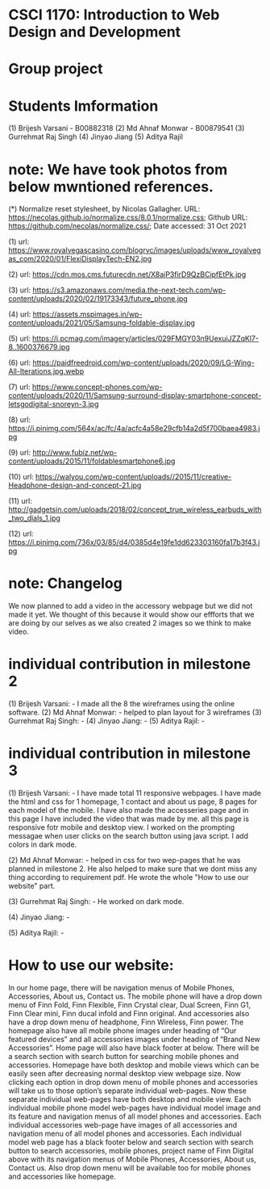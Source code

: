 # CSCI 1170: Introduction to Web Design and Development

# Group project

# Students Imformation
(1) Brijesh Varsani - B00882318
(2) Md Ahnaf Monwar - B00879541
(3) Gurrehmat Raj Singh
(4) Jinyao Jiang
(5) Aditya Rajil


# note: We have took photos from below mwntioned references.

(*) Normalize reset stylesheet, by Nicolas Gallagher. URL: https://necolas.github.io/normalize.css/8.0.1/normalize.css; Github URL: https://github.com/necolas/normalize.css/; Date accessed: 31 Oct 2021


(1) url: https://www.royalvegascasino.com/blogrvc/images/uploads/www_royalvegas_com/2020/01/FlexiDisplayTech-EN2.jpg

(2) url: https://cdn.mos.cms.futurecdn.net/X8ajP3firD9QzBCipfEtPk.jpg

(3) url: https://s3.amazonaws.com/media.the-next-tech.com/wp-content/uploads/2020/02/19173343/future_phone.jpg

(4) url: https://assets.mspimages.in/wp-content/uploads/2021/05/Samsung-foldable-display.jpg

(5) url: https://i.pcmag.com/imagery/articles/029FMGY03n9UexuiJZZqKl7-8..1600376679.jpg

(6) url: https://paidfreedroid.com/wp-content/uploads/2020/09/LG-Wing-All-Iterations.jpg.webp

(7) url: https://www.concept-phones.com/wp-content/uploads/2020/11/Samsung-surround-display-smartphone-concept-letsgodigital-snoreyn-3.jpg

(8) url: https://i.pinimg.com/564x/ac/fc/4a/acfc4a58e29cfb14a2d5f700baea4983.jpg

(9) url: http://www.fubiz.net/wp-content/uploads/2015/11/foldablesmartphone6.jpg

(10) url: https://walyou.com/wp-content/uploads//2015/11/creative-Headphone-design-and-concept-21.jpg

(11) url: http://gadgetsin.com/uploads/2018/02/concept_true_wireless_earbuds_with_two_dials_1.jpg

(12) url: https://i.pinimg.com/736x/03/85/d4/0385d4e19fe1dd623303160fa17b3f43.jpg

# note: Changelog

We now planned to add a video in the accessory webpage but we did not made it yet. We thought of this because it would show our effforts that we are doing by our selves as we also created 2 images so we think to make video.


# individual contribution in milestone 2

  (1) Brijesh Varsani: - I made all the 8 the wireframes using the online software.
  (2) Md Ahnaf Monwar: - helped to plan layout for 3 wireframes
  (3) Gurrehmat Raj Singh: -
  (4) Jinyao Jiang: - 
  (5) Aditya Rajil: -

# individual contribution in milestone 3

  (1) Brijesh Varsani: - I have made total 11 responsive webpages. I have made the html and css for 1 homepage, 1 contact and about us page, 8 pages for each model of the mobile. I have also made the accesseries page and in this page I have included the video that was made by me. all this page is responsive fotr mobile and desktop view. I worked on the prompting messagae when user clicks on the search button using java script. I add colors in dark mode. 

  (2) Md Ahnaf Monwar: - helped in css for two wep-pages that he was planned in milestone 2. He also helped to make sure that we dont miss any thing according to requirement pdf. He wrote the whole "How to use our website" part.

  (3) Gurrehmat Raj Singh: - He worked on dark mode.
  
  (4) Jinyao Jiang: - 

  (5) Aditya Rajil: - 

# How to use our website:

   In our home page, there will be navigation menus of Mobile Phones, Accessories, About us, Contact us. The mobile phone will have a drop down menu of Finn Fold, Finn Flexible, Finn Crystal clear, Dual Screen, Finn G1, Finn Clear mini, Finn ducal infold and Finn original. And accessories also have a drop down menu of headphone, Finn Wireless, Finn power. The homepage also have all mobile phone images under heading of “Our featured devices” and all accessories images under heading of “Brand New Accessories”. Home page will also have black footer at below. There will be a search section with search button for searching mobile phones and accessories. Homepage have both desktop and mobile views which can be easily seen after decreasing normal desktop view webpage size. Now clicking each option in drop down menu of mobile phones and accessories will take us to those option’s separate individual web-pages. Now these separate individual web-pages have both desktop and mobile view. Each individual mobile phone model web-pages have individual model image and its feature and navigation menus of all model phones and accessories. Each individual accessories web-page have images of all accessories and navigation menu of all model phones and accessories. Each individual model web page has a black footer below and search section with search button to search accessories, mobile phones, project name of Finn Digital above with its navigation menus of Mobile Phones, Accessories, About us, Contact us. Also drop down menu will be available too for mobile phones and accessories like homepage.